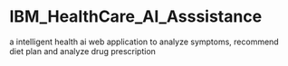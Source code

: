# IBM_HealthCare_AI_Asssistance
a intelligent health ai web application to analyze symptoms, recommend diet plan and analyze drug prescription
